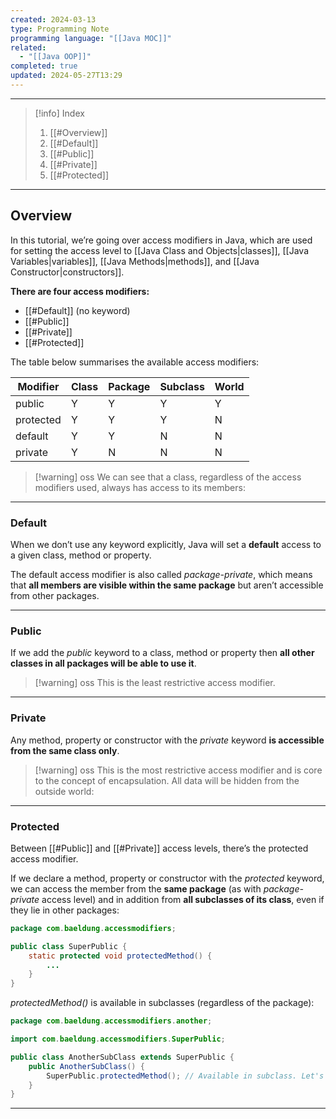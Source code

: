 ```yaml
---
created: 2024-03-13
type: Programming Note
programming language: "[[Java MOC]]"
related:
  - "[[Java OOP]]"
completed: true
updated: 2024-05-27T13:29
---
```

---

>[!info] Index
>1. [[#Overview]]
>2. [[#Default]]
>3. [[#Public]]
>4. [[#Private]]
>5. [[#Protected]]

---
## Overview

In this tutorial, we’re going over access modifiers in Java, which are used for setting the access level to [[Java Class and Objects|classes]], [[Java Variables|variables]], [[Java Methods|methods]], and [[Java Constructor|constructors]].

**There are four access modifiers:** 
- [[#Default]] (no keyword)
- [[#Public]]
- [[#Private]]
- [[#Protected]]

The table below summarises the available access modifiers:

| Modifier  | Class | Package | Subclass | World |
| --------- | ----- | ------- | -------- | ----- |
| public    | Y     | Y       | Y        | Y     |
| protected | Y     | Y       | Y        | N     |
| default   | Y     | Y       | N        | N     |
| private   | Y     | N       | N        | N     |

>[!warning] oss
>We can see that a class, regardless of the access modifiers used, always has access to its members:

---
### Default 

When we don’t use any keyword explicitly, Java will set a **default** access to a given class, method or property.

The default access modifier is also called _package-private_, which means that **all members are visible within the same package** but aren’t accessible from other packages.

---
### Public

If we add the _public_ keyword to a class, method or property then **all other classes in all packages will be able to use it**. 

>[!warning] oss
This is the least restrictive access modifier.

---
### Private

Any method, property or constructor with the _private_ keyword **is accessible from the same class only**. 

>[!warning] oss
>This is the most restrictive access modifier and is core to the concept of encapsulation. All data will be hidden from the outside world:

---
### Protected

Between [[#Public]] and [[#Private]] access levels, there’s the protected access modifier.

If we declare a method, property or constructor with the _protected_ keyword, we can access the member from the **same package** (as with _package-private_ access level) and in addition from **all subclasses of its class**, even if they lie in other packages:

```java
package com.baeldung.accessmodifiers;

public class SuperPublic {
    static protected void protectedMethod() {
        ...
    }
}
```

_protectedMethod()_ is available in subclasses (regardless of the package):

```java
package com.baeldung.accessmodifiers.another;

import com.baeldung.accessmodifiers.SuperPublic;

public class AnotherSubClass extends SuperPublic {
    public AnotherSubClass() {
        SuperPublic.protectedMethod(); // Available in subclass. Let's note different package.
    }
}
```

---
